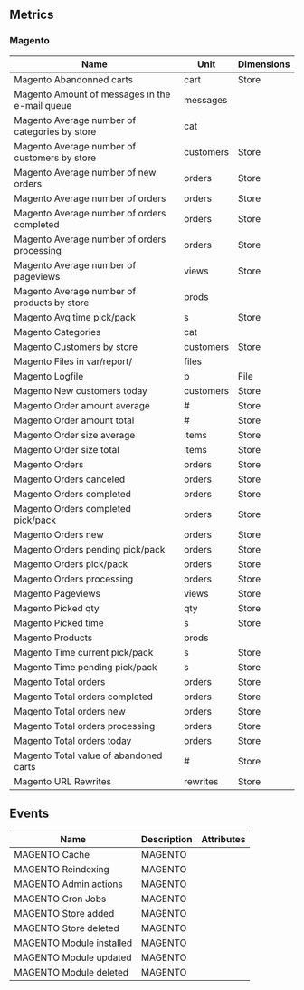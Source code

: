 ## Metrics

### Magento 

| Name | Unit | Dimensions |
|------|------|------------|
| Magento Abandonned carts | cart | Store |
| Magento Amount of messages in the e-mail queue | messages |  |
| Magento Average number of categories by store | cat |  |
| Magento Average number of customers by store | customers | Store |
| Magento Average number of new orders | orders | Store |
| Magento Average number of orders | orders | Store |
| Magento Average number of orders completed | orders | Store |
| Magento Average number of orders processing | orders | Store |
| Magento Average number of pageviews | views | Store |
| Magento Average number of products by store | prods |  |
| Magento Avg time pick/pack | s | Store |
| Magento Categories | cat |  |
| Magento Customers by store | customers | Store |
| Magento Files in var/report/ | files |  |
| Magento Logfile | b | File |
| Magento New customers today | customers | Store |
| Magento Order amount average | # | Store |
| Magento Order amount total | # | Store |
| Magento Order size average | items | Store |
| Magento Order size total | items | Store |
| Magento Orders | orders | Store |
| Magento Orders canceled | orders | Store |
| Magento Orders completed | orders | Store |
| Magento Orders completed pick/pack | orders | Store |
| Magento Orders new | orders | Store |
| Magento Orders pending pick/pack | orders | Store |
| Magento Orders pick/pack | orders | Store |
| Magento Orders processing | orders | Store |
| Magento Pageviews | views | Store |
| Magento Picked qty | qty | Store |
| Magento Picked time | s | Store |
| Magento Products | prods |  |
| Magento Time current pick/pack | s | Store |
| Magento Time pending pick/pack | s | Store |
| Magento Total orders | orders | Store |
| Magento Total orders completed | orders | Store |
| Magento Total orders new | orders | Store |
| Magento Total orders processing | orders | Store |
| Magento Total orders today | orders | Store |
| Magento Total value of abandoned carts | # | Store |
| Magento URL Rewrites | rewrites | Store |

## Events

| Name | Description | Attributes |
|------|-------------|------------|
| MAGENTO Cache | MAGENTO |  |
| MAGENTO Reindexing | MAGENTO |  |
| MAGENTO Admin actions | MAGENTO |  |
| MAGENTO Cron Jobs | MAGENTO |  |
| MAGENTO Store added | MAGENTO |  |
| MAGENTO Store deleted | MAGENTO |  |
| MAGENTO Module installed | MAGENTO |  |
| MAGENTO Module updated | MAGENTO |  |
| MAGENTO Module deleted | MAGENTO |  |

